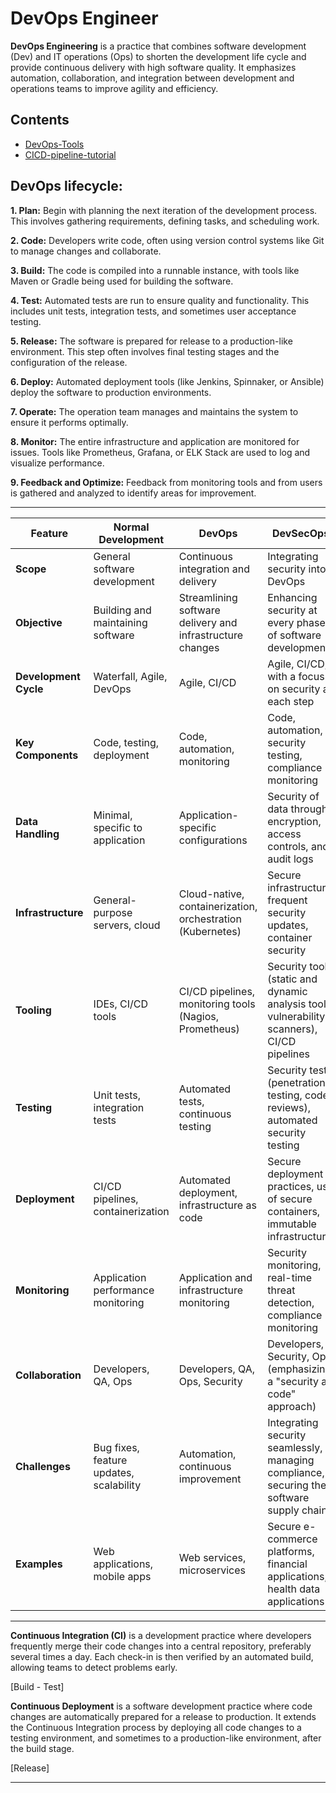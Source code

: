 # DevOps Engineer

**DevOps Engineering** is a practice that combines software development (Dev) and IT operations (Ops) to shorten the development life cycle and provide continuous delivery with high software quality. It emphasizes automation, collaboration, and integration between development and operations teams to improve agility and efficiency.

## Contents

- [DevOps-Tools](https://github.com/jingwora/DevOps-Engineer/blob/main/docs/DevOps%20Tools.md)
- [CICD-pipeline-tutorial](https://github.com/jingwora/DevOps-Engineer/blob/main/docs/CICD-pipeline-tutorial.md)


## DevOps lifecycle:


**1. Plan:** Begin with planning the next iteration of the development process. This involves gathering requirements, defining tasks, and scheduling work.

**2. Code:** Developers write code, often using version control systems like Git to manage changes and collaborate.

**3. Build:** The code is compiled into a runnable instance, with tools like Maven or Gradle being used for building the software.

**4. Test:** Automated tests are run to ensure quality and functionality. This includes unit tests, integration tests, and sometimes user acceptance testing. 

**5. Release:** The software is prepared for release to a production-like environment. This step often involves final testing stages and the configuration of the release.

**6. Deploy:** Automated deployment tools (like Jenkins, Spinnaker, or Ansible) deploy the software to production environments.

**7. Operate:** The operation team manages and maintains the system to ensure it performs optimally.

**8. Monitor:** The entire infrastructure and application are monitored for issues. Tools like Prometheus, Grafana, or ELK Stack are used to log and visualize performance.

**9. Feedback and Optimize:** Feedback from monitoring tools and from users is gathered and analyzed to identify areas for improvement.

---
| Feature                     | Normal Development                  | DevOps                              | DevSecOps                            | MLOps                                | LLMOps                              |
|-----------------------------|-------------------------------------|-------------------------------------|--------------------------------------|--------------------------------------|-------------------------------------|
| **Scope**                   | General software development        | Continuous integration and delivery | Integrating security into DevOps     | Machine learning model lifecycle     | Large language model lifecycle      |
| **Objective**               | Building and maintaining software   | Streamlining software delivery and infrastructure changes | Enhancing security at every phase of software development | Developing, deploying, and maintaining ML models | Developing, deploying, and maintaining LLMs |
| **Development Cycle**       | Waterfall, Agile, DevOps            | Agile, CI/CD                        | Agile, CI/CD, with a focus on security at each step | Iterative, data-centric, CI/CD       | Iterative, data-centric, CI/CD      |
| **Key Components**          | Code, testing, deployment           | Code, automation, monitoring        | Code, automation, security testing, compliance monitoring | Data, model training, deployment, monitoring | Data, model training, fine-tuning, deployment, monitoring |
| **Data Handling**           | Minimal, specific to application    | Application-specific configurations | Security of data through encryption, access controls, and audit logs | Extensive, involves data preprocessing and management | Extensive, large datasets, specialized preprocessing |
| **Infrastructure**          | General-purpose servers, cloud      | Cloud-native, containerization, orchestration (Kubernetes) | Secure infrastructure, frequent security updates, container security | GPU/TPU clusters, specialized ML infrastructure | High-performance computing clusters, specialized LLM infrastructure |
| **Tooling**                 | IDEs, CI/CD tools                   | CI/CD pipelines, monitoring tools (Nagios, Prometheus) | Security tools (static and dynamic analysis tools, vulnerability scanners), CI/CD pipelines | ML frameworks (TensorFlow, PyTorch), MLOps platforms (Kubeflow, MLflow) | LLM frameworks (Transformers), LLMOps platforms (LangChain) |
| **Testing**                 | Unit tests, integration tests       | Automated tests, continuous testing | Security tests (penetration testing, code reviews), automated security testing | Model validation, cross-validation, A/B testing | Model validation, benchmarks, scenario-based testing |
| **Deployment**              | CI/CD pipelines, containerization   | Automated deployment, infrastructure as code | Secure deployment practices, use of secure containers, immutable infrastructure | Model serving, CI/CD for ML, containerization   | Model serving, CI/CD for LLMs, containerization          |
| **Monitoring**              | Application performance monitoring  | Application and infrastructure monitoring | Security monitoring, real-time threat detection, compliance monitoring | Model performance, drift detection    | Model performance, drift detection, ethical and bias monitoring |
| **Collaboration**           | Developers, QA, Ops                 | Developers, QA, Ops, Security       | Developers, Security, Ops (emphasizing a "security as code" approach) | Data scientists, ML engineers, DevOps | Data scientists, LLM engineers, DevOps                  |
| **Challenges**              | Bug fixes, feature updates, scalability | Automation, continuous improvement  | Integrating security seamlessly, managing compliance, securing the software supply chain | Data quality, model drift, retraining | Data quality, model drift, hallucination, ethical considerations |
| **Examples**                | Web applications, mobile apps       | Web services, microservices         | Secure e-commerce platforms, financial applications, health data applications | Recommendation systems, image classifiers | Chatbots, text generation systems, language understanding models |



--- 

**Continuous Integration (CI)** is a development practice where developers frequently merge their code changes into a central repository, preferably several times a day. Each check-in is then verified by an automated build, allowing teams to detect problems early.

[Build - Test]

**Continuous Deployment** is a software development practice where code changes are automatically prepared for a release to production. It extends the Continuous Integration process by deploying all code changes to a testing environment, and sometimes to a production-like environment, after the build stage. 

[Release]

---




